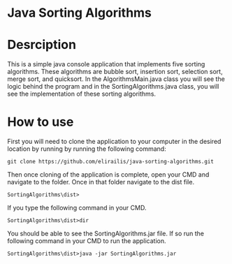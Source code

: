 # Java Sorting Algorithms

# Desrciption
This is a simple java console application that implements five sorting algorithms. These algorithms are bubble sort,
insertion sort, selection sort, merge sort, and quicksort. In the AlgorithmsMain.java class you will see the logic behind the program and in the SortingAlgorithms.java class, you will see the implementation of these sorting algorithms.

# How to use
First you will need to clone the application to your computer in the desired location by running by running the following command: 
````
git clone https://github.com/elirailis/java-sorting-algorithms.git
````
Then once cloning of the application is complete, open your CMD and navigate to the folder. Once in that folder navigate to the dist file.
````
SortingAlgorithms\dist>
````
If you type the following command in your CMD.
````
SortingAlgorithms\dist>dir
````
You should be able to see the SortingAlgorithms.jar file. If so run the following command in your CMD to run the application.
````
SortingAlgorithms\dist>java -jar SortingAlgorithms.jar
````